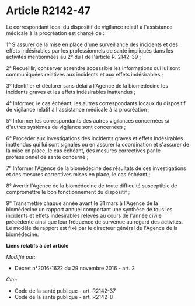 # Article R2142-47

Le correspondant local du dispositif de vigilance relatif à l'assistance médicale à la procréation est chargé de : 

1° S'assurer de la mise en place d'une surveillance des incidents et  des effets indésirables par les professionnels de santé
impliqués dans  les activités mentionnées au 2° du I de l'article R. 2142-39 ; 

2° Recueillir, conserver et rendre accessible les informations qui lui  sont communiquées relatives aux incidents et aux
effets indésirables ; 

3° Identifier et déclarer sans délai à l'Agence de la biomédecine les  incidents graves et les effets indésirables
inattendus ; 

4° Informer, le cas échéant, les autres correspondants locaux du  dispositif de vigilance relatif à l'assistance médicale à
la procréation  ; 

5° Informer les correspondants des autres vigilances concernées si d'autres systèmes de vigilance sont concernées ; 

6° Procéder aux investigations des incidents graves et effets  indésirables inattendus qui lui sont signalés ou en assurer la
coordination et s'assurer de la mise en place, le cas échéant, des  mesures correctives par le professionnel de santé
concerné ; 

7° Informer l'Agence de la biomédecine des résultats de ces  investigations et des mesures correctives mises en place, le cas
échéant  ; 

8° Avertir l'Agence de la biomédecine de toute difficulté susceptible de compromettre le bon fonctionnement du dispositif ; 

9° Transmettre chaque année avant le 31 mars à l'Agence de la  biomédecine un rapport annuel comportant une synthèse de tous
les  incidents et effets indésirables relevés au cours de l'année civile  précédente ainsi que leur fréquence de survenue au
regard des activités.  Le modèle de rapport est fixé par le directeur général de l'Agence de  la biomédecine.

**Liens relatifs à cet article**

_Modifié par_:

  - Décret n°2016-1622 du 29 novembre 2016 - art. 2

_Cite_:

  - Code de la santé publique - art. R2142-37
  - Code de la santé publique - art. R2142-8
